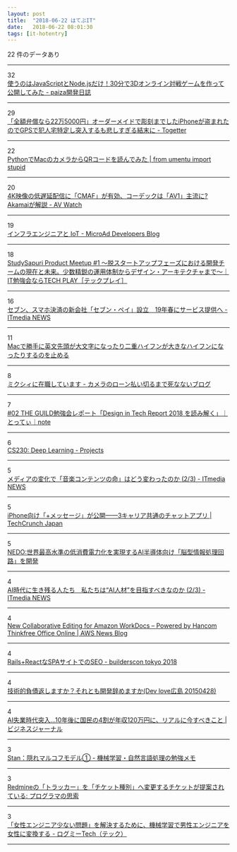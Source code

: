 ```yaml
---
layout: post
title:  "2018-06-22 はてぶIT"
date:   2018-06-22 08:01:30
tags: [it-hotentry]
---
```

22 件のデータあり

<hr><div class="row">
<div class="col-1"><span class="badge badge-pill badge-success h2">32</span></div>
<div class="col-11"><a href='https://paiza.hatenablog.com/entry/paizacloud_online_multiplayer_game' target='_blank'>使うのはJavaScriptとNode.jsだけ！30分で3Dオンライン対戦ゲームを作って公開してみた - paiza開発日誌</a></div>
</div>
<hr>
<div class="row">
<div class="col-1"><span class="badge badge-pill badge-success h2">29</span></div>
<div class="col-11"><a href='https://togetter.com/li/1239493' target='_blank'>「全額弁償なら22万5000円」オーダーメイドで彫刻までしたiPhoneが盗まれたのでGPSで犯人宅特定し突入するも悲しすぎる結末に - Togetter</a></div>
</div>
<hr>
<div class="row">
<div class="col-1"><span class="badge badge-pill badge-success h2">22</span></div>
<div class="col-11"><a href='https://www.blog.umentu.work/python-qrcode/' target='_blank'>PythonでMacのカメラからQRコードを読んでみた | from umentu import stupid</a></div>
</div>
<hr>
<div class="row">
<div class="col-1"><span class="badge badge-pill badge-success h2">20</span></div>
<div class="col-11"><a href='https://av.watch.impress.co.jp/docs/news/1128920.html' target='_blank'>4K映像の低遅延配信に「CMAF」が有効、コーデックは「AV1」主流に? Akamaiが解説 - AV Watch</a></div>
</div>
<hr>
<div class="row">
<div class="col-1"><span class="badge badge-pill badge-success h2">19</span></div>
<div class="col-11"><a href='https://developers.microad.co.jp/entry/2018/06/21/201740' target='_blank'>インフラエンジニアと IoT - MicroAd Developers Blog</a></div>
</div>
<hr>
<div class="row">
<div class="col-1"><span class="badge badge-pill badge-success h2">18</span></div>
<div class="col-11"><a href='https://techplay.jp/event/680406' target='_blank'>StudySapuri Product Meetup #1 〜脱スタートアップフェーズにおける開発チームの現在と未来。少数精鋭の運用体制からデザイン・アーキテクチャまで～｜IT勉強会ならTECH PLAY［テックプレイ］</a></div>
</div>
<hr>
<div class="row">
<div class="col-1"><span class="badge badge-pill badge-success h2">16</span></div>
<div class="col-11"><a href='http://www.itmedia.co.jp/news/articles/1806/21/news127.html' target='_blank'>セブン、スマホ決済の新会社「セブン・ペイ」設立　19年春にサービス提供へ - ITmedia NEWS</a></div>
</div>
<hr>
<div class="row">
<div class="col-1"><span class="badge badge-pill badge-success h2">11</span></div>
<div class="col-11"><a href='https://rcmdnk.com/blog/2018/05/16/computer-mac/' target='_blank'>Macで勝手に英文先頭が大文字になったり二重ハイフンが大きなハイフンになったりするのを止める</a></div>
</div>
<hr>
<div class="row">
<div class="col-1"><span class="badge badge-pill badge-success h2">8</span></div>
<div class="col-11"><a href='https://punchdrunker.hatenablog.jp/entry/2018/06/21/230722' target='_blank'>ミクシィに在職しています - カメラのローン払い切るまで死なないブログ</a></div>
</div>
<hr>
<div class="row">
<div class="col-1"><span class="badge badge-pill badge-success h2">7</span></div>
<div class="col-11"><a href='https://note.mu/tottie/n/n3a82d6fe8257' target='_blank'>#02 THE GUILD勉強会レポート「Design in Tech Report 2018 を読み解く」｜とってぃ｜note</a></div>
</div>
<hr>
<div class="row">
<div class="col-1"><span class="badge badge-pill badge-success h2">6</span></div>
<div class="col-11"><a href='http://cs230.stanford.edu/proj-spring-2018.html' target='_blank'>CS230: Deep Learning - Projects</a></div>
</div>
<hr>
<div class="row">
<div class="col-1"><span class="badge badge-pill badge-success h2">5</span></div>
<div class="col-11"><a href='http://www.itmedia.co.jp/news/articles/1806/21/news034_2.html' target='_blank'>メディアの変化で「音楽コンテンツの命」はどう変わったのか (2/3) - ITmedia NEWS</a></div>
</div>
<hr>
<div class="row">
<div class="col-1"><span class="badge badge-pill badge-success h2">5</span></div>
<div class="col-11"><a href='https://jp.techcrunch.com/2018/06/21/engadget-iphone-3/' target='_blank'>iPhone向け「+メッセージ」が公開——3キャリア共通のチャットアプリ | TechCrunch Japan</a></div>
</div>
<hr>
<div class="row">
<div class="col-1"><span class="badge badge-pill badge-success h2">5</span></div>
<div class="col-11"><a href='http://www.nedo.go.jp/news/press/AA5_100977.html' target='_blank'>NEDO:世界最高水準の低消費電力化を実現するAI半導体向け「脳型情報処理回路」を開発</a></div>
</div>
<hr>
<div class="row">
<div class="col-1"><span class="badge badge-pill badge-success h2">4</span></div>
<div class="col-11"><a href='http://www.itmedia.co.jp/news/articles/1806/21/news033_2.html' target='_blank'>AI時代に生き残る人たち　私たちは“AI人材”を目指すべきなのか (2/3) - ITmedia NEWS</a></div>
</div>
<hr>
<div class="row">
<div class="col-1"><span class="badge badge-pill badge-success h2">4</span></div>
<div class="col-11"><a href='https://aws.amazon.com/blogs/aws/new-collaborative-editing-for-amazon-workdocs-powered-by-hancom-thinkfree-office-online/' target='_blank'>New Collaborative Editing for Amazon WorkDocs – Powered by Hancom Thinkfree Office Online | AWS News Blog</a></div>
</div>
<hr>
<div class="row">
<div class="col-1"><span class="badge badge-pill badge-success h2">4</span></div>
<div class="col-11"><a href='https://builderscon.io/tokyo/2018/session/799f2f7f-3253-47d1-a1f2-fdb6e57dad10' target='_blank'>Rails+ReactなSPAサイトでのSEO - builderscon tokyo 2018</a></div>
</div>
<hr>
<div class="row">
<div class="col-1"><span class="badge badge-pill badge-success h2">4</span></div>
<div class="col-11"><a href='https://www.slideshare.net/hidekazuNishi/dev-love-20150428' target='_blank'>技術的負債返しますか？それとも開発辞めますか(Dev love広島 20150428)</a></div>
</div>
<hr>
<div class="row">
<div class="col-1"><span class="badge badge-pill badge-success h2">4</span></div>
<div class="col-11"><a href='http://biz-journal.jp/2018/06/post_23714.html' target='_blank'>AI失業時代突入…10年後に国民の4割が年収120万円に、リアルに今すべきこと | ビジネスジャーナル</a></div>
</div>
<hr>
<div class="row">
<div class="col-1"><span class="badge badge-pill badge-success h2">3</span></div>
<div class="col-11"><a href='http://kento1109.hatenablog.com/entry/2018/06/21/121441' target='_blank'>Stan：隠れマルコフモデル① - 機械学習・自然言語処理の勉強メモ</a></div>
</div>
<hr>
<div class="row">
<div class="col-1"><span class="badge badge-pill badge-success h2">3</span></div>
<div class="col-11"><a href='http://forza.cocolog-nifty.com/blog/2018/06/redmine-1652.html' target='_blank'>Redmineの「トラッカー」を「チケット種別」へ変更するチケットが提案されている: プログラマの思索</a></div>
</div>
<hr>
<div class="row">
<div class="col-1"><span class="badge badge-pill badge-success h2">3</span></div>
<div class="col-11"><a href='https://logmi.jp/294756?pg=2' target='_blank'>「女性エンジニア少ない問題」を解決するために、機械学習で男性エンジニアを女性に変換する - ログミーTech（テック）</a></div>
</div>
<hr>
